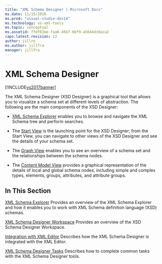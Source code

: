 ```yaml
---
title: "XML Schema Designer | Microsoft Docs"
ms.date: 11/15/2016
ms.prod: "visual-studio-dev14"
ms.technology: vs-xml-tools
ms.topic: conceptual
ms.assetid: ffdf63ee-faa6-45b7-bbf9-a5644dc8aca2
caps.latest.revision: 12
author: jillre
ms.author: jillfra
manager: jillfra
---
```

# XML Schema Designer
[!INCLUDE[vs2017banner](../includes/vs2017banner.md)]

The XML Schema Designer (XSD Designer) is a graphical tool that allows you to visualize a schema set at different levels of abstraction. The following are the main components of the XSD Designer:

- [XML Schema Explorer](../xml-tools/xml-schema-explorer.md) enables you to browse and navigate the XML Schema tree and perform searches.

- The [Start View](../xml-tools/start-view.md) is the launching point for the XSD Designer; from the Start View, you can navigate to other views of the XSD Designer and see the details of your schema set.

- The [Graph View](../xml-tools/graph-view.md) enables you to see an overview of a schema set and the relationships between the schema nodes.

- The [Content Model View](../xml-tools/content-model-view.md) provides a graphical representation of the details of local and global schema nodes, including simple and complex types, elements, groups, attributes, and attribute groups.

## In This Section
 [XML Schema Explorer](../xml-tools/xml-schema-explorer.md)
 Provides an overview of the XML Schema Explorer and how it enables you to work with XML Schema definition language (XSD) schemas.

 [XML Schema Designer Workspace](../xml-tools/xml-schema-designer-workspace.md)
 Provides an overview of the XSD Schema Designer Workspace.

 [Integration with XML Editor](../xml-tools/integration-with-xml-editor.md)
 Describes how the XML Schema Designer is integrated with the XML Editor.

 [XML Schema Designer Tasks](../xml-tools/xml-schema-designer-tasks.md)
 Describes how to complete common tasks with the XML Schema Designer tools.
